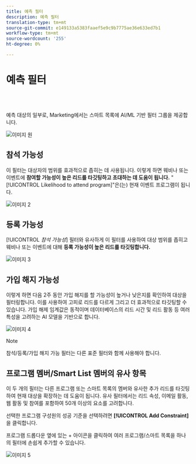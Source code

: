 ```yaml
---
title: 예측 필터
description: 예측 필터
translation-type: tm+mt
source-git-commit: e149133a5383faaef5e9c9b7775ae36e633ed7b1
workflow-type: tm+mt
source-wordcount: '255'
ht-degree: 0%

---
```



# 예측 필터

<br> 

예측 대상의 일부로, Marketing에서는 스마트 목록에 AI/ML 기반 필터 그룹을 제공합니다.

![이미지 원](/help/sky/assets/predictive-audiences/predictive-filters/predictive-filters-1.png)

## 참석 가능성

이 필터는 대상자의 범위를 효과적으로 좁히는 데 사용됩니다. 이렇게 하면 웨비나 또는 이벤트에 **참여할 가능성이 높은 리드를 타깃팅하고 초대하는 데 도움이 됩니다.** &quot;[!UICONTROL Likelihood to attend program]&quot;은(는) 현재 이벤트 프로그램이 됩니다.

![이미지 2](/help/sky/assets/predictive-audiences/predictive-filters/predictive-filters-2.png)

## 등록 가능성

[!UICONTROL _참석 가능성_] 필터와 유사하게 이 필터를 사용하여 대상 범위를 좁히고 웨비나 또는 이벤트에 대해 **등록 가능성이 높은 리드를 타깃팅합니다.**

![이미지 3](/help/sky/assets/predictive-audiences/predictive-filters/predictive-filters-3.png)

## 가입 해지 가능성

이렇게 하면 다음 2주 동안 가입 해지를 할 가능성이 높거나 낮은지를 확인하여 대상을 필터링합니다. 이를 사용하여 고피로 리드를 다르게 그리고 더 효과적으로 타깃팅할 수 있습니다. 가입 해제 임계값은 동적이며 데이터베이스의 리드 시간 및 리드 활동 등 여러 특성을 고려하는 AI 모델을 기반으로 합니다.

![이미지 4](/help/sky/assets/predictive-audiences/predictive-filters/predictive-filters-4.png)

>[!NOTE]
>
>참석/등록/가입 해지 가능 필터는 다른 표준 필터와 함께 사용해야 합니다.

## 프로그램 멤버/Smart List 멤버의 유사 항목

이 두 개의 필터는 다른 프로그램 또는 스마트 목록의 멤버와 유사한 추가 리드를 타깃팅하여 현재 대상을 확장하는 데 도움이 됩니다. 유사 필터에서는 리드 속성, 이메일 활동, 웹 활동 및 참여를 포함하여 50개 이상의 요소를 고려합니다.

선택한 프로그램 구성원의 성공 기준을 선택하려면 **[!UICONTROL Add Constraint]**&#x200B;을 클릭합니다.

프로그램 드롭다운 옆에 있는 + 아이콘을 클릭하여 여러 프로그램/스마트 목록을 하나의 필터에 손쉽게 추가할 수 있습니다.

![이미지 5](/help/sky/assets/predictive-audiences/predictive-filters/predictive-filters-5.png)
